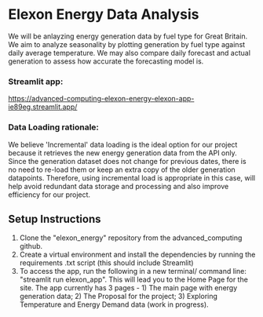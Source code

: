 # Elexon Energy Data Analysis

We will be anlayzing energy generation data by fuel type for Great Britain. We aim to analyze seasonality by plotting generation by fuel type against daily average temperature. We may also compare daily forecast and actual generation to assess how accurate the forecasting model is.

### Streamlit app: 
https://advanced-computing-elexon-energy-elexon-app-ie89eg.streamlit.app/

### Data Loading rationale:
We believe 'Incremental' data loading is the ideal option for our project because it retrieves the new energy generation data from the API only. Since the generation dataset does not change for previous dates, there is no need to re-load them or keep an extra copy of the older generation datapoints. Therefore, using incremental load is appropriate in this case, will help avoid redundant data storage and processing and also improve efficiency for our project.

## Setup Instructions

1. Clone the "elexon_energy" repository from the advanced_computing github.
2. Create a virtual environment and install the dependencies by running the requirements .txt script (this should include Streamlit)
3. To access the app, run the following in a new terminal/ command line: "streamlit run elexon_app". This will lead you to the Home Page for the site. The app currently has 3 pages - 1) The main page with energy generation data; 2) The Proposal for the project; 3) Exploring Temperature and Energy Demand data (work in progress).